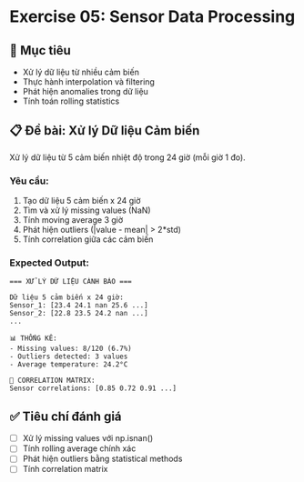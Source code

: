 # Exercise 05: Sensor Data Processing

## 🎯 Mục tiêu

- Xử lý dữ liệu từ nhiều cảm biến
- Thực hành interpolation và filtering
- Phát hiện anomalies trong dữ liệu
- Tính toán rolling statistics

## 📋 Đề bài: Xử lý Dữ liệu Cảm biến

Xử lý dữ liệu từ 5 cảm biến nhiệt độ trong 24 giờ (mỗi giờ 1 đo).

### Yêu cầu:

1. Tạo dữ liệu 5 cảm biến x 24 giờ
2. Tìm và xử lý missing values (NaN)
3. Tính moving average 3 giờ
4. Phát hiện outliers (|value - mean| > 2\*std)
5. Tính correlation giữa các cảm biến

### Expected Output:

```
=== XỬ LÝ DỮ LIỆU CẢNH BÁO ===

Dữ liệu 5 cảm biến x 24 giờ:
Sensor_1: [23.4 24.1 nan 25.6 ...]
Sensor_2: [22.8 23.5 24.2 nan ...]
...

📊 THỐNG KÊ:
- Missing values: 8/120 (6.7%)
- Outliers detected: 3 values
- Average temperature: 24.2°C

🔗 CORRELATION MATRIX:
Sensor correlations: [0.85 0.72 0.91 ...]
```

## ✅ Tiêu chí đánh giá

- [ ] Xử lý missing values với np.isnan()
- [ ] Tính rolling average chính xác
- [ ] Phát hiện outliers bằng statistical methods
- [ ] Tính correlation matrix
